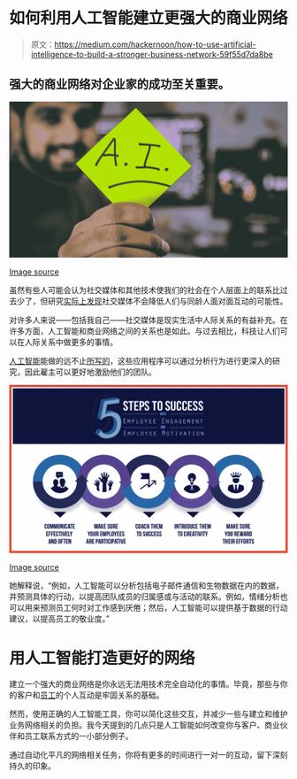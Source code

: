 # 如何利用人工智能建立更强大的商业网络

> 原文：<https://medium.com/hackernoon/how-to-use-artificial-intelligence-to-build-a-stronger-business-network-59f55d7da8be>

## 强大的商业网络对企业家的成功至关重要。

![](img/4381d5b7d43ef1111e121a27620de69f.png)

[Image source](https://unsplash.com/photos/t1PaIbMTJIM)

虽然有些人可能会认为社交媒体和其他技术使我们的社会在个人层面上的联系比过去少了，但研究[实际上发现](https://www.sciencedaily.com/releases/2018/03/180301103658.htm)社交媒体不会降低人们与同龄人面对面互动的可能性。

对许多人来说——包括我自己——社交媒体是现实生活中人际关系的有益补充。在许多方面，人工智能和商业网络之间的关系也是如此。与过去相比，科技让人们可以在人际关系中做更多的事情。

[人工智能](https://hackernoon.com/tagged/artificial-intelligence)能做的远不止[所写的](https://hackernoon.com/how-ai-changes-media-landscape-and-news-delivery-adb024a519e3#59b8973f458d)，这些应用程序可以通过分析行为进行更深入的研究，因此雇主可以更好地激励他们的团队。

![](img/8d0f9d3343ffd37de76633c1844c5b33.png)

[Image source](https://www.questionpro.com/blog/difference-employee-engagement-employee-motivation/)

她解释说，“例如，人工智能可以分析包括电子邮件通信和生物数据在内的数据，并预测具体的行动，以提高团队成员的归属感或与活动的联系。例如，情绪分析也可以用来预测员工何时对工作感到厌倦；然后，人工智能可以提供基于数据的行动建议，以提高员工的敬业度。”

# **用人工智能打造更好的网络**

建立一个强大的商业网络是你永远无法用技术完全自动化的事情。毕竟，那些与你的客户和[员工](https://hackernoon.com/how-to-build-out-your-growth-team-for-sustained-success-2f13a2f2e7c5?source=user_profile---------6---------------------)的个人互动是牢固关系的基础。

然而，使用正确的人工智能工具，你可以简化这些交互，并减少一些与建立和维护业务网络相关的负担。我今天提到的几点只是人工智能如何改变你与客户、商业伙伴和员工联系方式的一小部分例子。

通过自动化平凡的网络相关任务，你将有更多的时间进行一对一的互动，留下深刻持久的印象。